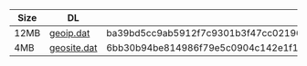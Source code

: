 |    Size   |     DL  | sha512sum |
|  ---  |  ---  |  ---  |
| 12MB | [geoip.dat](https://cdn.jsdelivr.net/gh/googleians/Rules@main/geoip.dat) | ba39bd5cc9ab5912f7c9301b3f47cc021963ed774feef0ce6af791f8d8bb251568428c54d8a2d6f1bd16ae0046aefdc308134ff15e2e9ec5a798ce76e8d6d922 |
| 4MB | [geosite.dat](https://cdn.jsdelivr.net/gh/googleians/Rules@main/geosite.dat) | 6bb30b94be814986f79e5c0904c142e1f199a5de8dffd5420f445f8053286331a59368a365b5f85664be0bceddb6d484ac0896bef088b0db11f49bb2329706cd |
